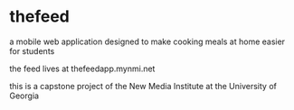 thefeed
=======

a mobile web application designed to make cooking meals at home easier for students

the feed lives at thefeedapp.mynmi.net

this is a capstone project of the New Media Institute at the University of Georgia

